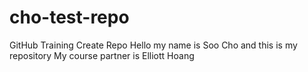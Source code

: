 # cho-test-repo
GitHub Training Create Repo
Hello my name is Soo Cho and this is my repository
My course partner is Elliott Hoang
